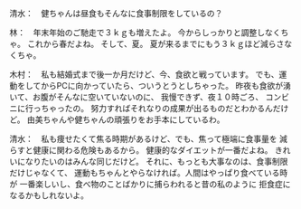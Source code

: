 清水：　健ちゃんは昼食もそんなに食事制限をしているの？

林：　年末年始のご馳走で３ｋｇも増えたよ。
今からしっかりと調整しなくちゃ。
これから春だよね。
そして、夏。
夏が来るまでにもう３ｋｇほど減らさなくちゃ。

木村：　私も結婚式まで後一か月だけど、今、食欲と戦っています。
でも、運動をしてからPCに向かっていたら、ついうとうとしちゃった。
昨夜も食欲が湧いて、お腹がそんなに空いていないのに、
我慢できず、夜１０時ごろ、
コンビニに行っちゃったの。
努力すればそれなりの成果が出るものだとわかるんだけど。
由美ちゃんや健ちゃんの頑張りをお手本にしているわ。

清水：　私も痩せたくて焦る時期があるけど、でも、焦って極端に食事量を
減らすと健康に関わる危険もあるから。
健康的なダイエットが一番だよね。
きれいになりたいのはみんな同じだけど。
それに、もっとも大事なのは、食事制限だけじゃなくて、
運動もちゃんとやらなければ。人間はやっぱり食べている時が
一番楽しいし、食べ物のことばかりに捕らわれると昔の私のように
拒食症になるかもしれないよ。